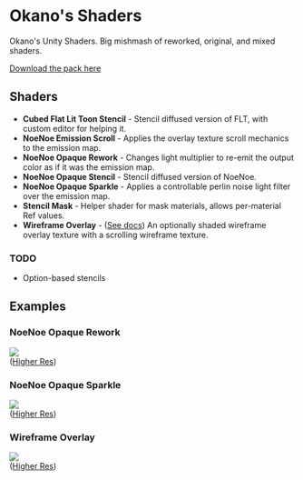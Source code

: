 # Okano's Shaders

Okano's Unity Shaders. Big mishmash of reworked, original, and mixed shaders.

[Download the pack here](https://github.com/kayteh/shaders/releases/download/2018APR10/okano-shaders.unitypackage)

## Shaders

- **Cubed Flat Lit Toon Stencil** - Stencil diffused version of FLT, with custom editor for helping it.
- **NoeNoe Emission Scroll** - Applies the overlay texture scroll mechanics to the emission map.
- **NoeNoe Opaque Rework** - Changes light multiplier to re-emit the output color as if it was the emission map.
- **NoeNoe Opaque Stencil** - Stencil diffused version of NoeNoe.
- **NoeNoe Opaque Sparkle** - Applies a controllable perlin noise light filter over the emission map.
- **Stencil Mask** - Helper shader for mask materials, allows per-material Ref values.
- **Wireframe Overlay** - ([See docs](https://github.com/kayteh/shaders/blob/master/Docs/Wireframe.md)) An optionally shaded wireframe overlay texture with a scrolling wireframe texture.

### TODO

- Option-based stencils

## Examples

### NoeNoe Opaque Rework

<a href="https://gfycat.com/BronzeLawfulBedbug" target="_blank"><img src="https://thumbs.gfycat.com/BronzeLawfulBedbug-size_restricted.gif" /></a>  
([Higher Res](https://gfycat.com/BronzeLawfulBedbug))

### NoeNoe Opaque Sparkle

<a href="https://gfycat.com/PartialPastelArabianoryx" target="_blank"><img src="https://thumbs.gfycat.com/PartialPastelArabianoryx-size_restricted.gif" /></a>  
([Higher Res](https://gfycat.com/PartialPastelArabianoryx))


### Wireframe Overlay

<a href="https://gfycat.com/WeirdGlaringHake" target="_blank"><img src="https://thumbs.gfycat.com/WeirdGlaringHake-size_restricted.gif" /></a>  
([Higher Res](https://gfycat.com/WeirdGlaringHake))